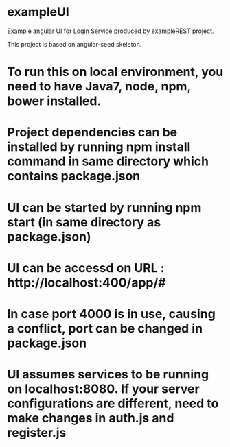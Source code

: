 # exampleUI
Example angular UI for Login Service produced by exampleREST project.

This project is based on angular-seed skeleton.

# To run this on local environment, you need to have Java7, node, npm, bower installed.
# Project dependencies can be installed by running npm install command in same directory which contains package.json
# UI can be started by running npm start (in same directory as package.json)
# UI can be accessd on URL : http://localhost:400/app/#
# In case port 4000 is in use, causing a conflict, port can be changed in package.json

# UI assumes services to be running on localhost:8080. If your server configurations are different, need to make changes in auth.js and register.js
